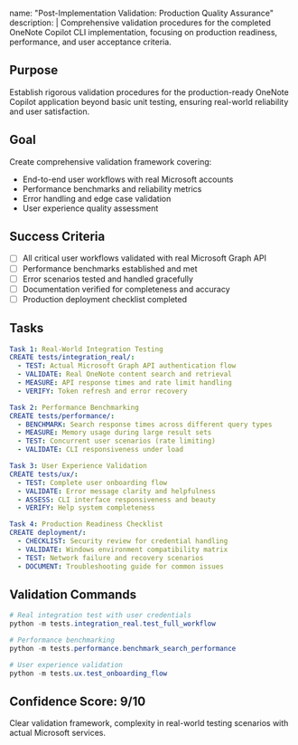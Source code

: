 name: "Post-Implementation Validation: Production Quality Assurance"
description: |
  Comprehensive validation procedures for the completed OneNote Copilot CLI implementation,
  focusing on production readiness, performance, and user acceptance criteria.

## Purpose
Establish rigorous validation procedures for the production-ready OneNote Copilot application beyond basic unit testing, ensuring real-world reliability and user satisfaction.

## Goal
Create comprehensive validation framework covering:
- End-to-end user workflows with real Microsoft accounts
- Performance benchmarks and reliability metrics
- Error handling and edge case validation
- User experience quality assessment

## Success Criteria
- [ ] All critical user workflows validated with real Microsoft Graph API
- [ ] Performance benchmarks established and met
- [ ] Error scenarios tested and handled gracefully
- [ ] Documentation verified for completeness and accuracy
- [ ] Production deployment checklist completed

## Tasks
```yaml
Task 1: Real-World Integration Testing
CREATE tests/integration_real/:
  - TEST: Actual Microsoft Graph API authentication flow
  - VALIDATE: Real OneNote content search and retrieval
  - MEASURE: API response times and rate limit handling
  - VERIFY: Token refresh and error recovery

Task 2: Performance Benchmarking
CREATE tests/performance/:
  - BENCHMARK: Search response times across different query types
  - MEASURE: Memory usage during large result sets
  - TEST: Concurrent user scenarios (rate limiting)
  - VALIDATE: CLI responsiveness under load

Task 3: User Experience Validation
CREATE tests/ux/:
  - TEST: Complete user onboarding flow
  - VALIDATE: Error message clarity and helpfulness
  - ASSESS: CLI interface responsiveness and beauty
  - VERIFY: Help system completeness

Task 4: Production Readiness Checklist
CREATE deployment/:
  - CHECKLIST: Security review for credential handling
  - VALIDATE: Windows environment compatibility matrix
  - TEST: Network failure and recovery scenarios
  - DOCUMENT: Troubleshooting guide for common issues
```

## Validation Commands
```powershell
# Real integration test with user credentials
python -m tests.integration_real.test_full_workflow

# Performance benchmarking
python -m tests.performance.benchmark_search_performance

# User experience validation
python -m tests.ux.test_onboarding_flow
```

## Confidence Score: 9/10
Clear validation framework, complexity in real-world testing scenarios with actual Microsoft services.
